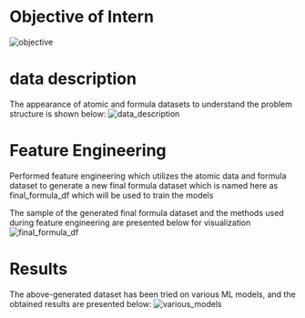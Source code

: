 # Objective of Intern

![objective](https://github.com/vs1161/Machine_Learning_Intern_IITKGP/assets/106301220/1d33e04b-f552-4169-9c58-bc7ea9619094)


# data description 

The appearance of atomic and formula datasets to understand the problem structure is shown below:
![data_description](https://github.com/vs1161/Machine_Learning_Intern_IITKGP/assets/106301220/9c7a05c9-5722-4a74-88c7-84ad9c0d09f7)

# Feature Engineering 

Performed feature engineering which utilizes the atomic data and formula dataset to generate a new final formula dataset which is named here as final_formula_df which will be used to train the models 

The sample of the generated final formula dataset and the methods used during feature engineering are presented below for visualization 
![final_formula_df](https://github.com/vs1161/Machine_Learning_Intern_IITKGP/assets/106301220/325aaa7c-85d8-437c-8b9d-94f774662cd3)

# Results 
The above-generated dataset has been tried on various ML models, and the obtained results are presented below:
![various_models](https://github.com/vs1161/Machine_Learning_Intern_IITKGP/assets/106301220/6001963b-6b3c-42ad-97ca-7862c29f0abb)


